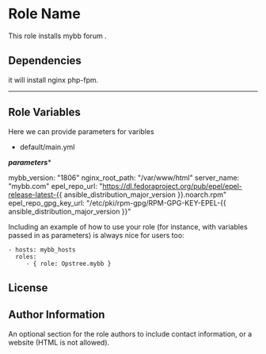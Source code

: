 Role Name
=========

This role installs mybb forum .


Dependencies
------------ 

it will install nginx php-fpm.

------------
Role Variables
--------------
Here we can provide parameters for varibles

- default/main.yml


***********parameters************

mybb_version: "1806"
nginx_root_path: "/var/www/html"
server_name: "mybb.com"
epel_repo_url: "https://dl.fedoraproject.org/pub/epel/epel-release-latest-{{ ansible_distribution_major_version }}.noarch.rpm"
epel_repo_gpg_key_url: "/etc/pki/rpm-gpg/RPM-GPG-KEY-EPEL-{{ ansible_distribution_major_version }}"



Including an example of how to use your role (for instance, with variables passed in as parameters) is always nice for users too:

    - hosts: mybb_hosts
      roles:
         - { role: Opstree.mybb }

License
-------

Author Information
------------------

An optional section for the role authors to include contact information, or a website (HTML is not allowed).
